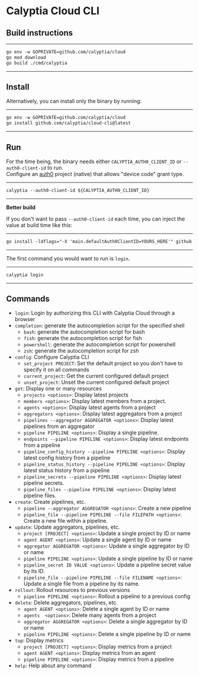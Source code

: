 
# Calyptia Cloud CLI

## Build instructions

---
```markdown
go env -w GOPRIVATE=github.com/calyptia/cloud
go mod download
go build ./cmd/calyptia
```
---

## Install

Alternatively, you can install only the binary by running:

---
```markdown
go env -w GOPRIVATE=github.com/calyptia/cloud
go install github.com/calyptia/cloud-cli@latest
```
---


## Run

For the time being, the binary needs either `CALYPTIA_AUTH0_CLIENT_ID` or `--auth0-client-id` to run.<br>
Configure an [auth0](https://auth0.com) project (native) that allows "device code" grant type.

---
```markdown
calyptia --auth0-client-id ${CALYPTIA_AUTH0_CLIENT_ID}
```
---

**Better build**

If you don't want to pass `--auth0-client-id` each time, you can inject the value at build time like this:

---
```markdown
go install -ldflags="-X 'main.defaultAuth0ClientID=YOURS_HERE'" github.com/calyptia/cloud-cli@latest
```
---
The first command you would want to run is `login`.

---
```markdown
calyptia login
```
---

## Commands

  - `login`: Login by authorizing this CLI with Calyptia Cloud through a browser
  - `completion`: generate the autocompletion script for the specified shell
    - `bash`: generate the autocompletion script for bash
    - `fish`: generate the autocompletion script for fish
    - `powershell`: generate the autocompletion script for powershell
    - `zsh`: generate the autocompletion script for zsh
  - `config`: Configure Calyptia CLI
    - `set_project PROJECT`: Set the default project so you don't have to specify it on all commands
    - `current_project`: Get the current configured default project
    - `unset_project`: Unset the current configured default project
  - `get`: Display one or many resources
    - `projects <options>`: Display latest projects
    - `members <options>`: Display latest members from a project.
    - `agents <options>`: Display latest agents from a project
    - `aggregators <options>`: Display latest aggregators from a project
    - `pipelines --aggregator AGGREGATOR <options>`: Display latest pipelines from an aggregator
    - `pipeline PIPELINE <options>`: Display a single pipeline.
    - `endpoints --pipeline PIPELINE <options>`: Display latest endpoints from a pipeline
    - `pipeline_config_history --pipeline PIPELINE <options>`: Display latest config history from a pipeline
    - `pipeline_status_history --pipeline PIPELINE <options>`: Display latest status history from a pipeline
    - `pipeline_secrets --pipeline PIPELINE <options>`: Display latest pipeline secrets.
    - `pipeline_files --pipeline PIPELINE <options>`: Display latest pipeline files.
  - `create`: Create pipelines, etc.
    - `pipeline --aggregator AGGREGATOR <options>`: Create a new pipeline
    - `pipeline_file --pipeline PIPELINE --file FILEPATH <options>`: Create a new file within a pipeline.
  - `update`: Update aggregators, pipelines, etc.
    - `project [PROJECT] <options>`: Update a single project by ID or name
    - `agent AGENT <options>`: Update a single agent by ID or name
    - `aggregator AGGREGATOR <options>`: Update a single aggregator by ID or name
    - `pipeline PIPELINE <options>`: Update a single pipeline by ID or name
    - `pipeline_secret ID VALUE <options>`: Update a pipeline secret value by its ID.
    - `pipeline_file --pipeline PIPELINE --file FILENAME <options>`: Update a single file from a pipeline by its name.
  - `rollout`: Rollout resources to previous versions
    - `pipeline PIPELINE <options>`: Rollout a pipeline to a previous config
  - `delete`: Delete aggregators, pipelines, etc.
    - `agent AGENT <options>`: Delete a single agent by ID or name
    - `agents  <options>`: Delete many agents from a project
    - `aggregator AGGREGATOR <options>`: Delete a single aggregator by ID or name
    - `pipeline PIPELINE <options>`: Delete a single pipeline by ID or name
  - `top`: Display metrics
    - `project [PROJECT] <options>`: Display metrics from a project
    - `agent AGENT <options>`: Display metrics from an agent
    - `pipeline PIPELINE <options>`: Display metrics from a pipeline
  - `help`: Help about any command
